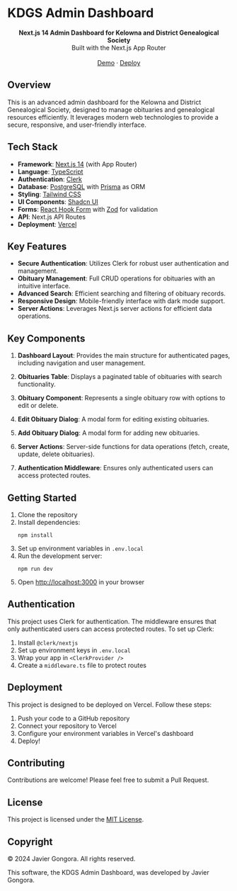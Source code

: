 # KDGS Admin Dashboard

<div align="center">
  <strong>Next.js 14 Admin Dashboard for Kelowna and District Genealogical Society</strong>
</div>
<div align="center">
  Built with the Next.js App Router
</div>
<br />
<div align="center">
  <a href="https://your-demo-url.com">Demo</a>
  <span> · </span>
  <a href="https://your-deployment-url.com">Deploy</a>
</div>

## Overview

This is an advanced admin dashboard for the Kelowna and District Genealogical Society, designed to manage obituaries and genealogical resources efficiently. It leverages modern web technologies to provide a secure, responsive, and user-friendly interface.

## Tech Stack

- **Framework**: [Next.js 14](https://nextjs.org) (with App Router)
- **Language**: [TypeScript](https://www.typescriptlang.org)
- **Authentication**: [Clerk](https://clerk.com)
- **Database**: [PostgreSQL](https://www.postgresql.org) with [Prisma](https://www.prisma.io) as ORM
- **Styling**: [Tailwind CSS](https://tailwindcss.com)
- **UI Components**: [Shadcn UI](https://ui.shadcn.com/)
- **Forms**: [React Hook Form](https://react-hook-form.com) with [Zod](https://github.com/colinhacks/zod) for validation
- **API**: Next.js API Routes
- **Deployment**: [Vercel](https://vercel.com)

## Key Features

- **Secure Authentication**: Utilizes Clerk for robust user authentication and management.
- **Obituary Management**: Full CRUD operations for obituaries with an intuitive interface.
- **Advanced Search**: Efficient searching and filtering of obituary records.
- **Responsive Design**: Mobile-friendly interface with dark mode support.
- **Server Actions**: Leverages Next.js server actions for efficient data operations.

## Key Components

1. **Dashboard Layout**: Provides the main structure for authenticated pages, including navigation and user management.

2. **Obituaries Table**: Displays a paginated table of obituaries with search functionality.

3. **Obituary Component**: Represents a single obituary row with options to edit or delete.

4. **Edit Obituary Dialog**: A modal form for editing existing obituaries.

5. **Add Obituary Dialog**: A modal form for adding new obituaries.

6. **Server Actions**: Server-side functions for data operations (fetch, create, update, delete obituaries).

7. **Authentication Middleware**: Ensures only authenticated users can access protected routes.

## Getting Started

1. Clone the repository
2. Install dependencies:
   ```
   npm install
   ```
3. Set up environment variables in `.env.local`
4. Run the development server:
   ```
   npm run dev
   ```
5. Open [http://localhost:3000](http://localhost:3000) in your browser

## Authentication

This project uses Clerk for authentication. The middleware ensures that only authenticated users can access protected routes. To set up Clerk:

1. Install `@clerk/nextjs`
2. Set up environment keys in `.env.local`
3. Wrap your app in `<ClerkProvider />`
4. Create a `middleware.ts` file to protect routes

## Deployment

This project is designed to be deployed on Vercel. Follow these steps:

1. Push your code to a GitHub repository
2. Connect your repository to Vercel
3. Configure your environment variables in Vercel's dashboard
4. Deploy!

## Contributing

Contributions are welcome! Please feel free to submit a Pull Request.

## License

This project is licensed under the [MIT License](LICENSE).

## Copyright

© 2024 Javier Gongora. All rights reserved.

This software, the KDGS Admin Dashboard, was developed by Javier Gongora.